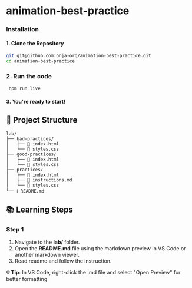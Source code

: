 # animation-best-practice

### Installation

#### 1. Clone the Repository
```bash
git git@github.com:onja-org/animation-best-practice.git
cd animation-best-practice
```

### 2. Run the code 

``` 
 npm run live 

 ``` 


#### 3. You're ready to start!


## 📁 Project Structure

```
lab/
├── bad-practices/
│   ├── 📄 index.html
│   └── 🎨 styles.css
├── good-practices/
│   ├── 📄 index.html
│   └── 🎨 styles.css
├── practices/
│   ├── 📄 index.html
│   ├── 📝 instructions.md
│   └── 🎨 styles.css
└── ℹ️ README.md

```

## 📚 Learning Steps

### Step 1
1. Navigate to the **lab/** folder.
2. Open the **README.md** file using the markdown preview in VS Code or another markdown viewer.
3. Read readme and follow the instruction.

**💡 Tip**: In VS Code, right-click the .md file and select "Open Preview" for better formatting